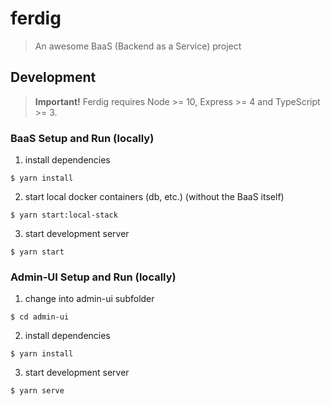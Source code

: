 # ferdig

> An awesome BaaS (Backend as a Service) project

## Development

> **Important!** Ferdig requires Node >= 10, Express >= 4 and TypeScript >= 3.

### BaaS Setup and Run (locally)
1. install dependencies
```batch
$ yarn install
```

2. start local docker containers (db, etc.) (without the BaaS itself)
```batch
$ yarn start:local-stack
```

3. start development server
```batch
$ yarn start
```

### Admin-UI Setup and Run (locally)
1. change into admin-ui subfolder
```batch
$ cd admin-ui
```

2. install dependencies
```batch
$ yarn install
```

3. start development server
```batch
$ yarn serve
```


